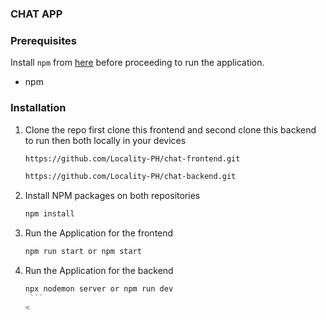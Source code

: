 <!-- ABOUT THE PROJECT -->

### CHAT APP

### Prerequisites

Install `npm` from [here](https://nodejs.org/en/download/) before proceeding to run the application.

- npm

### Installation

1. Clone the repo first clone this frontend and second clone this backend to run then both locally in your devices
   ```sh
   https://github.com/Locality-PH/chat-frontend.git
   ```
   ```sh
   https://github.com/Locality-PH/chat-backend.git
   ```
2. Install NPM packages on both repositories
   ```sh
   npm install
   ```
3. Run the Application for the frontend
   ```js
   npm run start or npm start
   ```
4. Run the Application for the backend
   ````js
   npx nodemon server or npm run dev
    ```
   <
   ````
